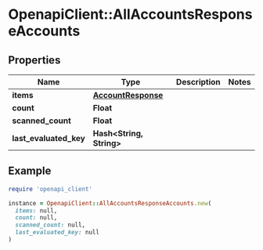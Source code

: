 # OpenapiClient::AllAccountsResponseAccounts

## Properties

| Name | Type | Description | Notes |
| ---- | ---- | ----------- | ----- |
| **items** | [**AccountResponse**](AccountResponse.md) |  |  |
| **count** | **Float** |  |  |
| **scanned_count** | **Float** |  |  |
| **last_evaluated_key** | **Hash&lt;String, String&gt;** |  |  |

## Example

```ruby
require 'openapi_client'

instance = OpenapiClient::AllAccountsResponseAccounts.new(
  items: null,
  count: null,
  scanned_count: null,
  last_evaluated_key: null
)
```

